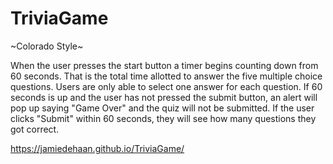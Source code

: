 # TriviaGame

~Colorado Style~

When the user presses the start button a timer begins counting down from 60 seconds. That is the total time allotted to answer the five multiple choice questions. Users are only able to select one answer for each question. If 60 seconds is up and the user has not pressed the submit button, an alert will pop up saying "Game Over" and the quiz will not be submitted. If the user clicks "Submit" within 60 seconds, they will see how many questions they got correct. 

https://jamiedehaan.github.io/TriviaGame/
